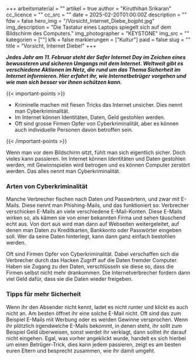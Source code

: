 +++
arbeitsmaterial = ""
artikel = true
author = "Kiruthihan Srikaran"
cc_licence = ""
cc_src = ""
date = 2025-02-20T01:00:00Z
description = ""
fdw = false
hero_img = "/Vorsicht_Internet_Diebe_bojpht.jpg"
img_description = "Die Tastatur eines Laptops spiegelt sich auf dem Bildschirm des Computers."
img_photographer = "KEYSTONE"
img_src = ""
kategorien = [""]
kfk = false
markierungen = ["Kultur"]
paid = false
slug = ""
title = "Vorsicht, Internet Diebe!"
+++

**_Jedes Jahr am 11. Februar steht der Safer Internet Day im Zeichen eines bewussteren und sicheren Umgangs mit dem Internet. Weltweit gibt es verschiedene Aktionen im Netz, die rund um das Thema Sicherheit im Internet informieren. Hier erfahrt ihr, wie Internetbetrüger vorgehen und wie man sich besser vor ihnen schützen kann._**

{{< important-points >}}

<ul>

<li>Kriminelle machen mit fiesen Tricks das Internet unsicher. Dies nennt man Cyberkriminalität.</li>

<li>Im Internet können Identitäten, Daten, Geld gestohlen werden.</li>

<li>Oft sind grosse Firmen Opfer von Cyberkriminalität, aber es können auch individuelle Personen davon betroffen sein.</li>

</ul>

{{< /important-points >}}

Wenn man vor dem Bildschirm sitzt, fühlt man sich eigentlich sicher. Doch vieles kann passieren. Im Internet können Identitäten und Daten gestohlen werden, mit Gewinnspielen wird betrogen und es können Computer zerstört werden. Das alles nennt man Cyberkriminalität.

### Arten von Cyberkriminalität

Manche Verbrecher fischen nach Daten und Passwörtern, und zwar mit E-Mails. Diese nennt man Phishing-Mails, und das funktioniert so: Verbrecher verschicken E-Mails an viele verschiedene E-Mail-Konten. Diese E-Mails wirken so, als kämen sie von einer bekannten Firma und sehen täuschend echt aus. Von dort aus wird man dann auf Webseiten weitergeleitet, auf denen man Daten zu Kreditkarten, Bankkonto oder Passwörter eingeben soll. Wer da seine Daten hinterlegt, kann dann ganz einfach bestohlen werden. 

Oft sind Firmen Opfer von Cyberkriminalität. Dabei verschaffen sich die Verbrecher durch das Hacken Zugriff auf die Daten fremder Computer. Haben sie Zugang zu den Daten, verschlüsseln sie diese so, dass die Firmen selbst nicht mehr drankommen. Die Internetverbrecher fordern dann viel Geld dafür, dass sie die Daten wieder freigeben.

### Tipps für mehr Sicherheit

Wenn ihr den Absender nicht kennt, ladet es nicht runter und klickt es auch nicht an. Am besten öffnet ihr eine solche E-Mail nicht. Oft sind das zum Beispiel E-Mails mit Werbung oder es werden Gewinne versprochen. Wenn ihr plötzlich irgendwelche E-Mails bekommt, in denen steht, ihr sollt zum Beispiel Geld überweisen, sonst werdet ihr verklagt, dann solltet ihr darauf nicht eingehen. Egal, was vorher angeklickt wurde, handelt es sich hierbei um einen Betrüger-Trick, dies kann jedem passieren, zeigt es am besten euren Eltern und besprecht zusammen, wie ihr damit umgeht.
